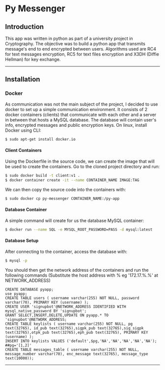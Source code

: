 # Py Messenger
## Introduction
This app was written in python as part of a university project in Cryptography. The objective was to build a python app that transmits message's end to end encrypted between users. Algorithms used are RC4 for text messages encryption, RC5 for text files encryption and X3DH (Diffie Hellman) for key exchange. 

---

## Installation
### Docker
As communication was not the main subject of the project, I decided to use docker to set up a simple communication environment. It consists of 2 docker containers (clients) that communicate with each other and a server in between that hosts a MySQL database. The database will contain user's info, encrypted messages and public encryption keys.
On linux, install Docker using CLI:
```bash
$ sudo apt-get install docker.io
```

#### Client Containers 
Using the Dockerfile in the source code, we can create the image that will be used to create the containers. Go to the cloned project directory and run:
```bash
$ sudo docker build -t client:v1 .
$ docker container create -it --name CONTAINER_NAME IMAGE:TAG
```
We can then copy the source code into the containers with:
```bash
$ sudo docker cp py-messenger CONTAINER_NAME:/py-app
```

#### Database Container
A simple command will create for us the database MySQL container:
```bash
$ docker run --name SQL -e MYSQL_ROOT_PASSWORD=PASS -d mysql:latest
```
#### Database Setup
After connecting to the container, access the database with:
```bash
$ mysql -p
```
You should then get the network address of the containers and run the following commands (Substitute the host address with % eg '172.17.%.%' at NETWORK_ADDRESS)
```MySQL
CREATE DATABASE pyapp;
use pyapp;
CREATE TABLE users ( username varchar(255) NOT NULL, password varchar(70), PRIMARY KEY (username) ); 
CREATE USER 'signupbot'@NETWORK_ADDRESS IDENTIFIED WITH mysql_native_password BY 'signupbot';
GRANT SELECT,INSERT,DELETE,UPDATE ON pyapp.* TO 'signupbot'@NETWORK_ADDRESS;
CREATE TABLE keylists ( username varchar(255) NOT NULL, pg text(32765), id_pub text(32765),sigpk_pub text(32765),sig_sigpk text(32765),otpk_pub text(32765),eph_pub text(32765), PRIMARY KEY (username) );
INSERT INTO keylists VALUES ('default',$pg,'NA','NA','NA','NA','NA');  ##pg='[1,2]'
CREATE TABLE messages_table ( username varchar(255) NOT NULL, message_number varchar(70), enc_message text(32765), message_type text(10000));
```
---
